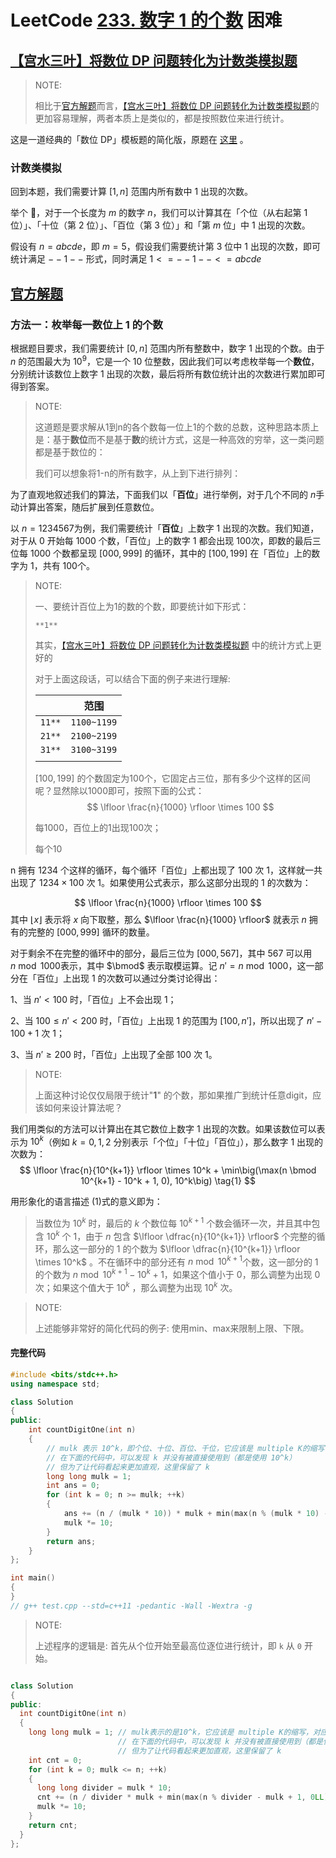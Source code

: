# LeetCode [233. 数字 1 的个数](https://leetcode-cn.com/problems/number-of-digit-one/) 困难



## [【宫水三叶】将数位 DP 问题转化为计数类模拟题](https://leetcode-cn.com/problems/number-of-digit-one/solution/gong-shui-san-xie-jiang-shu-wei-dp-wen-t-c9oi/)

> NOTE:
>
> 相比于[官方解题](https://leetcode-cn.com/problems/number-of-digit-one/solution/shu-zi-1-de-ge-shu-by-leetcode-solution-zopq/)而言，[【宫水三叶】将数位 DP 问题转化为计数类模拟题](https://leetcode-cn.com/problems/number-of-digit-one/solution/gong-shui-san-xie-jiang-shu-wei-dp-wen-t-c9oi/)的更加容易理解，两者本质上是类似的，都是按照数位来进行统计。

这是一道经典的「数位 DP」模板题的简化版，原题在 [这里](https://leetcode-cn.com/link/?target=https%3A%2F%2Fwww.luogu.com.cn%2Fproblem%2FP1980) 。

### 计数类模拟

回到本题，我们需要计算 $[1,n]$ 范围内所有数中 $1$ 出现的次数。

举个 🌰，对于一个长度为 $m$ 的数字 $n$，我们可以计算其在「个位（从右起第 $1$ 位）」、「十位（第 $2$ 位）」、「百位（第 $3$ 位）」和「第 $m$ 位」中 $1$ 出现的次数。

假设有 $n = abcde$，即 $m = 5，$假设我们需要统计第 $3$ 位中 $1$ 出现的次数，即可统计满足 $--1--$ 形式，同时满足 $1 <= --1-- <= abcde$ 


## [官方解题](https://leetcode-cn.com/problems/number-of-digit-one/solution/shu-zi-1-de-ge-shu-by-leetcode-solution-zopq/)

### 方法一：枚举每一数位上 1 的个数

根据题目要求，我们需要统计 $[0, n]$ 范围内所有整数中，数字 $1$ 出现的个数。由于 $n$ 的范围最大为 $10^9$，它是一个 $10$ 位整数，因此我们可以考虑枚举每一个**数位**，分别统计该数位上数字 $1$ 出现的次数，最后将所有数位统计出的次数进行累加即可得到答案。

> NOTE: 
>
> 这道题是要求解从1到n的各个数每一位上1的个数的总数，这种思路本质上是：基于**数位**而不是基于**数**的统计方式，这是一种高效的穷举，这一类问题都是基于数位的：
>
> 我们可以想象将1-n的所有数字，从上到下进行排列：
>
>  

为了直观地叙述我们的算法，下面我们以「**百位**」进行举例，对于几个不同的 $n$​ 手动计算出答案，随后扩展到任意数位。

以 $n = 1234567$​ 为例，我们需要统计「**百位**」上数字 $1$​ 出现的次数。我们知道，对于从 $0$​ 开始每 $1000$​ 个数，「百位」上的数字 $1$​ 都会出现 $100$​次，即数的最后三位每 $1000$​ 个数都呈现 $[000, 999]$​ 的循环，其中的 $[100, 199]$​ 在「百位」上的数字为 $1$​，共有 $100$​ 个。

> NOTE: 
>
> 一、要统计百位上为1的数的个数，即要统计如下形式：
>
> ```
> **1**
> ```
>
> 其实，[【宫水三叶】将数位 DP 问题转化为计数类模拟题](https://leetcode-cn.com/problems/number-of-digit-one/solution/gong-shui-san-xie-jiang-shu-wei-dp-wen-t-c9oi/) 中的统计方式上更好的
>
> 对于上面这段话，可以结合下面的例子来进行理解:
>
> |        | 范围        |
> | ------ | ----------- |
> | `11**` | `1100~1199` |
> | `21**` | `2100~2199` |
> | `31**` | `3100~3199` |
> |        |             |
>
> $[100, 199]$ 的个数固定为100个，它固定占三位，那有多少个这样的区间呢？显然除以1000即可，按照下面的公式：
> $$
> \lfloor \frac{n}{1000} \rfloor \times 100
> $$
> 
>
> 每1000，百位上的1出现100次；
>
> 每个10





n 拥有 $1234$ 个这样的循环，每个循环「百位」上都出现了 $100$ 次 $1$，这样就一共出现了 $1234 \times 100$ 次 1。如果使用公式表示，那么这部分出现的 $1$ 的次数为：

$$
\lfloor \frac{n}{1000} \rfloor \times 100
$$
其中 $\lfloor x \rfloor$ 表示将 $x$ 向下取整，那么 $\lfloor \frac{n}{1000} \rfloor$ 就表示 $n$ 拥有的完整的 $[000, 999]$ 循环的数量。

对于剩余不在完整的循环中的部分，最后三位为 $[000, 567]$，其中 $567$ 可以用 $n \bmod 1000$表示，其中 $\bmod$ 表示取模运算。记 $n' = n \bmod 1000$，这一部分在「百位」上出现 $1$ 的次数可以通过分类讨论得出：

1、当 $n' < 100$ 时，「百位」上不会出现 $1$；

2、当 $100 \leq n' < 200$ 时，「百位」上出现 $1$ 的范围为 $[100, n']$，所以出现了 $n' - 100 + 1$ 次 $1$；

3、当 $n' \geq 200$ 时，「百位」上出现了全部 $100$ 次 $1$。

> NOTE: 
>
> 上面这种讨论仅仅局限于统计"**1**" 的个数，那如果推广到统计任意digit，应该如何来设计算法呢？
>
> 

我们用类似的方法可以计算出在其它数位上数字 1 出现的次数。如果该数位可以表示为 $10^k$（例如 $k=0, 1, 2$ 分别表示「个位」「十位」「百位」），那么数字 $1$ 出现的次数为：
$$
\lfloor \frac{n}{10^{k+1}} \rfloor \times 10^k + \min\big(\max(n \bmod 10^{k+1} - 10^k + 1, 0), 10^k\big) \tag{1}
$$


用形象化的语言描述 (1)式的意义即为：

> 当数位为 $10^k$ 时，最后的 $k$ 个数位每 $10^{k+1}$ 个数会循环一次，并且其中包含 $10^k$ 个 $1$，由于 $n$ 包含 $\lfloor \dfrac{n}{10^{k+1}} \rfloor$ 个完整的循环，那么这一部分的 $1$ 的个数为 $\lfloor \dfrac{n}{10^{k+1}} \rfloor \times 10^k$ 。不在循环中的部分还有 $n \bmod 10^{k+1}$个数，这一部分的 $1$ 的个数为 $n \bmod 10^{k+1} - 10^k + 1$，如果这个值小于 $0$，那么调整为出现 $0$ 次；如果这个值大于 $10^k$ ，那么调整为出现 $10^k$ 次。

> NOTE:
>
> 上述能够非常好的简化代码的例子: 使用min、max来限制上限、下限。

#### 完整代码

```C++
#include <bits/stdc++.h>
using namespace std;

class Solution
{
public:
	int countDigitOne(int n)
	{
		// mulk 表示 10^k，即个位、十位、百位、千位，它应该是 multiple K的缩写
		// 在下面的代码中，可以发现 k 并没有被直接使用到（都是使用 10^k）
		// 但为了让代码看起来更加直观，这里保留了 k
		long long mulk = 1;
		int ans = 0;
		for (int k = 0; n >= mulk; ++k)
		{
			ans += (n / (mulk * 10)) * mulk + min(max(n % (mulk * 10) - mulk + 1, 0LL), mulk);
			mulk *= 10;
		}
		return ans;
	}
};

int main()
{
}
// g++ test.cpp --std=c++11 -pedantic -Wall -Wextra -g

```

> NOTE:
>
> 上述程序的逻辑是: 首先从个位开始至最高位逐位进行统计，即 `k` 从 `0` 开始。

```c++

class Solution
{
public:
  int countDigitOne(int n)
  {
    long long mulk = 1; // mulk表示的是10^k，它应该是 multiple K的缩写，对应各位、十位、百位、千位
                        // 在下面的代码中，可以发现 k 并没有被直接使用到（都是使用 10^k）
                        // 但为了让代码看起来更加直观，这里保留了 k
    int cnt = 0;
    for (int k = 0; mulk <= n; ++k)
    {
      long long divider = mulk * 10;                                             // 除数
      cnt += (n / divider * mulk + min(max(n % divider - mulk + 1, 0LL), mulk)); // 使用min、max来调整上限下限
      mulk *= 10;
    }
    return cnt;
  }
};

```

